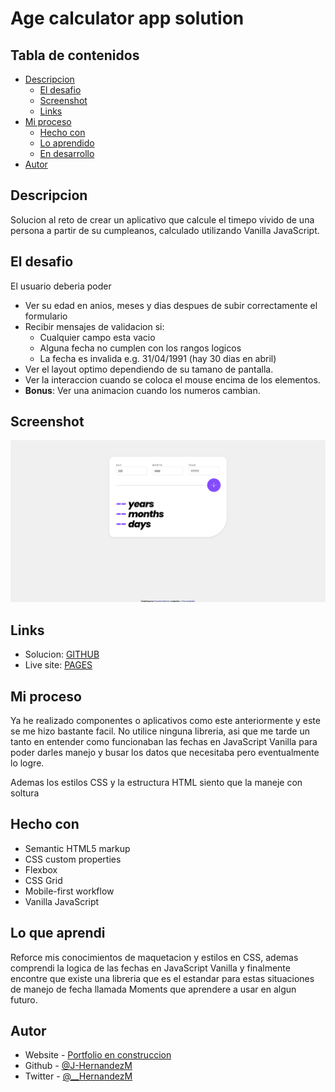 # Age calculator app solution

## Tabla de contenidos

- [Descripcion](#descripcion)
  - [El desafio](#el-desafio)
  - [Screenshot](#screenshot)
  - [Links](#links)
- [Mi proceso](#mi-proceso)
  - [Hecho con](#hecho-con)
  - [Lo aprendido](#lo-que-aprendi)
  - [En desarrollo](#en-desarrollo)
- [Autor](#autor)

## Descripcion

Solucion al reto de crear un aplicativo que calcule el timepo vivido de una persona a partir de su cumpleanos, calculado utilizando Vanilla JavaScript.

## El desafio

El usuario deberia poder

- Ver su edad en anios, meses y dias despues de subir correctamente el formulario
- Recibir mensajes de validacion si:
  - Cualquier campo esta vacio
  - Alguna fecha no cumplen con los rangos logicos
  - La fecha es invalida e.g. 31/04/1991 (hay 30 dias en abril)
- Ver el layout optimo dependiendo de su tamano de pantalla.
- Ver la interaccion cuando se coloca el mouse encima de los elementos.
- **Bonus**: Ver una animacion cuando los numeros cambian.

## Screenshot

![](./assets/images/screenshot.png)

## Links

- Solucion: [GITHUB](https://github.com/J-HernandezM/age-calculator-app)
- Live site: [PAGES](https://j-hernandezm.github.io/age-calculator-app/)

## Mi proceso

Ya he realizado componentes o aplicativos como este anteriormente y este se me hizo bastante facil. No utilice ninguna libreria, asi que me tarde un tanto en entender como funcionaban las fechas en JavaScript Vanilla para poder darles manejo y busar los datos que necesitaba pero eventualmente lo logre.

Ademas los estilos CSS y la estructura HTML siento que la maneje con soltura

## Hecho con

- Semantic HTML5 markup
- CSS custom properties
- Flexbox
- CSS Grid
- Mobile-first workflow
- Vanilla JavaScript

## Lo que aprendi

Reforce mis conocimientos de maquetacion y estilos en CSS, ademas comprendi la logica de las fechas en JavaScript Vanilla y finalmente encontre que existe una libreria que es el estandar para estas situaciones de manejo de fecha llamada Moments que aprendere a usar en algun futuro.


## Autor

- Website - [Portfolio en construccion](https://j-hernandezm.github.io)
- Github - [@J-HernandezM](https://github.com/J-HernandezM)
- Twitter - [@__HernandezM](https://www.twitter.com/__HernandezM)
